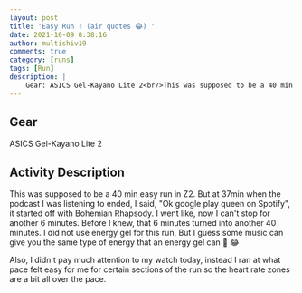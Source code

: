 ```yaml
---
layout: post
title: 'Easy Run ✌️ (air quotes 😂) '
date: 2021-10-09 8:38:16
author: multishiv19
comments: true
category: [runs]
tags: [Run]
description: |
    Gear: ASICS Gel-Kayano Lite 2<br/>This was supposed to be a 40 min easy run in Z2. But at 37min when the podcast I was listening to ended, I said, "Ok google play queen on Spotify", it started off with Bohemian Rhapsody. I went like, now I can't stop for another 6 minutes.<br/>Before I knew, that 6 minutes turned into another 40 minutes.<br/>I did not use energy gel for this run,<br/>But I guess some music can give you the same type of energy that an energy gel can 🤫 😂<br/><br/>Also, I didn't pay much attention to my watch today, instead I ran at what pace felt easy for me for certain sections of the run so the heart rate zones are a bit all over the pace.
---
```


## Gear
ASICS Gel-Kayano Lite 2

## Activity Description
This was supposed to be a 40 min easy run in Z2. But at 37min when the podcast I was listening to ended, I said, "Ok google play queen on Spotify", it started off with Bohemian Rhapsody. I went like, now I can't stop for another 6 minutes.
Before I knew, that 6 minutes turned into another 40 minutes.
I did not use energy gel for this run,
But I guess some music can give you the same type of energy that an energy gel can 🤫 😂

Also, I didn't pay much attention to my watch today, instead I ran at what pace felt easy for me for certain sections of the run so the heart rate zones are a bit all over the pace.


<div width='100%' class='strava-embed-placeholder' data-embed-type='activity' data-embed-id='6083704713'></div>
<script src='https://strava-embeds.com/embed.js'></script>
